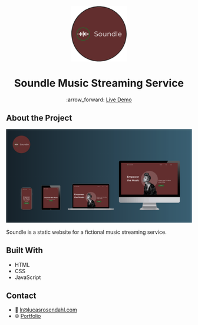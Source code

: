 <br />
<p align="center">
  <a href="#">
    <img src="https://github.com/Luchkiin/soundle-music-web-page/blob/master/img/logo-round.png" alt="Logo" width="150" height="150">
  </a>
  <h1 align="center">Soundle Music Streaming Service</h1>
    <p align="center">
    :arrow_forward: <a href="https://luchkiin.github.io/soundle-music-web-page/"> Live Demo</a>
  </p>
</p>

## About the Project

<img src="https://github.com/Luchkiin/soundle-music-web-page/blob/master/img/readme-img-cover.png" alt="Logo" width="Auto" height="Auto">

Soundle is a static website for a fictional music streaming service. 

## Built With
* HTML
* CSS
* JavaScript

## Contact
* :email: <a href="mailto:lr@lucasrosendahl.com">lr@lucasrosendahl.com</a>
* :globe_with_meridians: <a href="https://lucasrosendahl.com" target="_blank">Portfolio</a>

